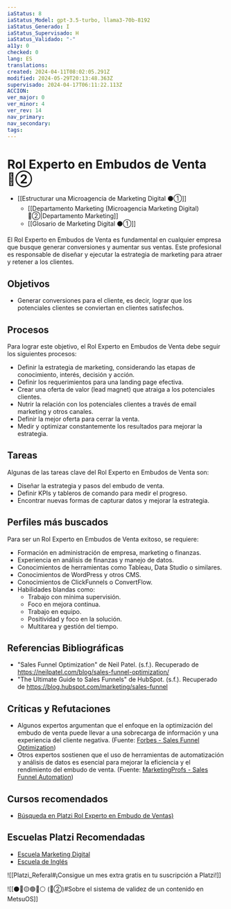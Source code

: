 ```yaml
---
iaStatus: 8
iaStatus_Model: gpt-3.5-turbo, llama3-70b-8192
iaStatus_Generado: I
iaStatus_Supervisado: H
iaStatus_Validado: "-"
a11y: 0
checked: 0
lang: ES
translations: 
created: 2024-04-11T08:02:05.291Z
modified: 2024-05-29T20:13:48.363Z
supervisado: 2024-04-17T06:11:22.113Z
ACCION: 
ver_major: 0
ver_minor: 4
ver_rev: 14
nav_primary: 
nav_secondary: 
tags:
---
```

# Rol Experto en Embudos de Venta 🔴②

* [[Estructurar una Microagencia de Marketing Digital  ⚫①]] 
	* [[Departamento Marketing (Microagencia Marketing Digital) 🔴②|Departamento Marketing]]
	* [[Glosario de Marketing Digital ⚫①]]

El Rol Experto en Embudos de Venta es fundamental en cualquier empresa que busque generar conversiones y aumentar sus ventas. Este profesional es responsable de diseñar y ejecutar la estrategia de marketing para atraer y retener a los clientes.

## Objetivos

* Generar conversiones para el cliente, es decir, lograr que los potenciales clientes se conviertan en clientes satisfechos.

## Procesos

Para lograr este objetivo, el Rol Experto en Embudos de Venta debe seguir los siguientes procesos:

* Definir la estrategia de marketing, considerando las etapas de conocimiento, interés, decisión y acción.
* Definir los requerimientos para una landing page efectiva.
* Crear una oferta de valor (lead magnet) que atraiga a los potenciales clientes.
* Nutrir la relación con los potenciales clientes a través de email marketing y otros canales.
* Definir la mejor oferta para cerrar la venta.
* Medir y optimizar constantemente los resultados para mejorar la estrategia.
## Tareas

Algunas de las tareas clave del Rol Experto en Embudos de Venta son:

* Diseñar la estrategia y pasos del embudo de venta.
* Definir KPIs y tableros de comando para medir el progreso.
* Encontrar nuevas formas de capturar datos y mejorar la estrategia.
## Perfiles más buscados

Para ser un Rol Experto en Embudos de Venta exitoso, se requiere:

* Formación en administración de empresa, marketing o finanzas.
* Experiencia en análisis de finanzas y manejo de datos.
* Conocimientos de herramientas como Tableau, Data Studio o similares.
* Conocimientos de WordPress y otros CMS.
* Conocimientos de ClickFunnels o ConvertFlow.
* Habilidades blandas como:
	+ Trabajo con mínima supervisión.
	+ Foco en mejora continua.
	+ Trabajo en equipo.
	+ Positividad y foco en la solución.
	+ Multitarea y gestión del tiempo.
## Referencias Bibliográficas

* "Sales Funnel Optimization" de Neil Patel. (s.f.). Recuperado de <https://neilpatel.com/blog/sales-funnel-optimization/>
* "The Ultimate Guide to Sales Funnels" de HubSpot. (s.f.). Recuperado de <https://blog.hubspot.com/marketing/sales-funnel>
## Críticas y Refutaciones

* Algunos expertos argumentan que el enfoque en la optimización del embudo de venta puede llevar a una sobrecarga de información y una experiencia del cliente negativa. (Fuente: [Forbes - Sales Funnel Optimization](https://www.forbes.com/sites/forbestechcouncil/2018/06/20/the-dark-side-of-sales-funnel-optimization/?sh=5a944f5d66f9))
* Otros expertos sostienen que el uso de herramientas de automatización y análisis de datos es esencial para mejorar la eficiencia y el rendimiento del embudo de venta. (Fuente: [MarketingProfs - Sales Funnel Automation](https://www.marketingprofs.com/articles/2019/32444/sales-funnel-automation-the-key-to-scaling-your-business))
## Cursos recomendados

* [Búsqueda en Platzi Rol Experto en Embudo de Ventas)](https://platzi.com/buscar/?search=embudo%20ventas)

## Escuelas Platzi Recomendadas
 
* [Escuela Marketing Digital](https://platzi.com/escuela/marketing/)
* [Escuela de Inglés](https://platzi.com/escuela/ingles/)

![[Platzi_Referal#¡Consigue un mes extra gratis en tu suscripción a Platzi!]]

![[⚫🔴🟡🟢🔵⚪ (🔴②)#Sobre el sistema de validez de un contenido en MetsuOS]]
